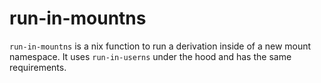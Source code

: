 run-in-mountns
===============

`run-in-mountns` is a nix function to run a derivation inside of a new mount
namespace. It uses `run-in-userns` under the hood and has the same
requirements.

